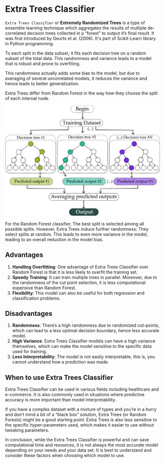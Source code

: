 # Extra Trees Classifier

`Extra Trees Classifier` or **Extremely Randomized Trees** is a type of ensemble learning technique which aggregates the results of multiple de-correlated decision trees collected in a “forest” to output it’s final result. It was first introduced by Geurts et al. (2006). It's part of Scikit-Learn library in Python programming.

To each split in the data subset, it fits each decision tree on a random subset of the total data. This randomness and variance leads to a model that is robust and prone to overfiting.

This randomness actually adds some bias to the model, but due to averaging of several uncorrelated models, it reduces the variance and hence leads to better generalization.

Extra Trees differ from Random Forest in the way how they choose the split of each internal node.

![Extra Trees Classifier Algorithm](../../assets/ExtRa-Trees-algorithm-regression-process.png)

For the Random Forest classifier, The best split is selected among all possible splits. However, Extra Trees induce further randomness: They select splits at random. This leads to even more variance in the model, leading to an overall reduction in the model bias.

## Advantages

1. **Handling Overfitting**: One advantage of Extra Trees Classifier over Random Forest is that it is less likely to overfit the training set.
2. **Speedy Training**: It can train multiple trees in parallel. Moreover, due to the randomness of the cut point selection, it is less computational expensive than Random Forest.
3. **Flexibility**: This model can also be useful for both regression and classification problems.

## Disadvantages

1. **Randomness**: There’s a high randomness due to randomized cut-points, which can lead to a less optimal decision boundary, hence less accurate model.
2. **High Variance**: Extra Trees Classifier models can have a high variance themselves, which can make the model sensitive to the specific data used for training.
3. **Less Interpretability**: The model is not easily interpretable, this is, you cannot understand how a prediction was made.

## When to use Extra Trees Classifier

Extra Trees Classifier can be used in various fields including healthcare and e-commerce. It is also commonly used in situations where predictive accuracy is more important than model interpretability.

If you have a complex dataset with a mixture of types and you’re in a hurry and don’t mind a bit of a “black box” solution, Extra Trees (or Random Forests) might be a good starting point. Extra Trees is also less sensitive to the specific hyper-parameters used, which makes it easier to use without tweaking parameters.

In conclusion, while the Extra Trees Classifier is powerful and can save computational time and resources, it is not always the most accurate model depending on your needs and your data set. It is best to understand and consider these factors when choosing which model to use.
